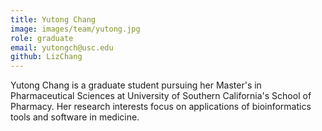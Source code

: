 ```yaml
---
title: Yutong Chang
image: images/team/yutong.jpg
role: graduate
email: yutongch@usc.edu
github: LizChang
---
```

Yutong Chang is a graduate student pursuing her Master's in Pharmaceutical Sciences at University of Southern California's School of Pharmacy. Her research interests focus on applications of bioinformatics tools and software in medicine. 

